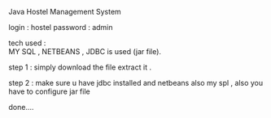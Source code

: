 Java Hostel Management System  

login : hostel
password : admin  

tech used :  
MY SQL  ,
NETBEANS  ,
JDBC is used (jar file).

step 1 : simply download the file extract it .  

step 2 : make sure u have jdbc installed and netbeans also my spl , also you have to configure jar file 

done....

